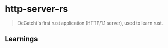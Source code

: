 # http-server-rs
> DeGatchi's first rust application (HTTP/1.1 server), used to learn rust.

## Learnings

